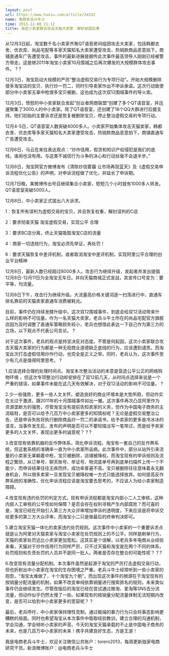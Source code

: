 ```yaml
---
layout: post
url: https://www.huxiu.com/article/24332
name: 电商老兵斗牛士
time: 2013-12-08 21:12
title: 淘宝小卖家联合攻击天猫大卖家：解析前因后果
---
```

从12月3日起，淘宝数千名小卖家齐聚QT语音房间组团攻击大卖家，包括韩都衣舍、优衣库、尚品宅配等多家天猫知名大卖家遭受攻击，热销款商品恶意拍下，商铺直通车广告遭受攻击，事件的最新进展是据传此次事件最高领导人刚刚已经被警方带走。这是继2011年淘宝小卖家10月围城之后再次爆发的大规模群体攻击事件。 ? ?

12月3日，淘宝启动大规模的严厉“整治虚假交易行为专项行动”。开始大规模删除很多淘宝店的宝贝、执行炒一罚二，同时引导卖家作出不申诉承诺。这次行动致使部分中小卖家无辜中枪很多宝贝被删，这也成为这次双12围城事件的导火索。

12月3日，愤怒的中小卖家联合发起“创业者网商联盟”创建了多个QT语音室，并迅速聚集了3000人的中小卖家。除了QT语音室，还创建了16个QQ大群进行后援支持。他们初始的主要诉求还是恢复被删除宝贝，停止整治虚假交易的专项行动。

12月4-5日，QT语音室人数突破4000多人。小卖家开始集体攻击天猫卖家，韩都衣舍、优衣库等多家天猫知名大卖家遭受攻击，热销款商品恶意拍下，商铺直通车广告遭受攻击。

12月6日，马云在来往表达观点：“炒作信用，假货和知识产权侵犯是我们的底线，谁闹也没有用。与这类不诚信行为斗争的决心和行动丝毫不会退半步。”

12月6日，淘宝网官方微博发布《清除炒信雾霾 让市场再现蓝天》及《虚假交易申诉流程优化公告》的声明，对申诉流程做了优化，并延长了申诉期。

12月7日晚，某微博传出号召继续集合小卖家，短短几个小时就有1000多人转发。QT语音室突破5000人。

12月8日，中小卖家正式提出八大诉求。

1：恢复所有误判为虚假交易的宝贝，并且恢复权重，解封误判的C店

2：要求彻查天猫 淘宝虚假交易，实现公平 合理

3：要求BC店分离，终止天猫吸取淘宝C店的流量

4：商家一切违规行为，淘宝必须先举证，再处罚！

6：要求天猫恢复中差评机制，或者取消淘宝中差评机制，实现阿里公平合理的创业平台精神

12月8日，最新人数已经超过8000多人。攻击行为继续升级，发起者并发出提倡12月8日-12月11日为全淘宝无车日。并向天猫商城正式宣战，其宣传口号变为：要平等，均流量。

12月8日下午，攻击行为继续升级。大流量高价格关键词逐一扫荡进行中，直通车排名靠前的天猫卖家直通车消费被耗光。

目前，事件仍在持续发酵升级中。这次双12围城事件，到底会给双12活动带来什么样的影响不可估量。作为一名天猫大卖家，老兵斗牛士所在的尚品宅配官方旗舰店因为及时调整了直通车策略损失较小，老兵也想借此表达一下自己作为第三方的立场，以下观点不代表公司言论。 ?

对于这次事件，老兵的观点是持坚决反对态度。不管是何起因，这次小卖家联合攻击天猫大卖家的行为都是一种无视商业道德缺乏底线的行为，应该遭到谴责。而淘宝此次打击虚假信用炒作行动，也完全是正义之举。同时，老兵认为，这次事件至少有几点是值得阿里思考。 ?

1.应该选择合理的处理时间点。淘宝本次整治活动的本意是营造公平公正的网络购物环境 ，但这次专项整治行动却安排在了双12前几天，从时间点选择来说是一个严重的错误，如果事件未能在这几天有效解决，对于双12活动的影响不可估量。 ?

2.少一些强势，更多一些人文关怀。塑造良好的商业环境本是大势所趋，但动作实在太过于激进，跟2011年的十月围城事件如出一辙。这次事件再次凸显阿里作为资源垄断方的强势，尽管淘宝没有提前告知卖家的义务，但作为中国电子商务的主流砥柱，是否可以给予几百万中小卖家更多的知情权呢？无论是虚假交易整治公告，还是申诉失败将执行删除商品炒一罚二的承诺书，给予卖家的更多是冷冰冰的语言。当事件发生后，发布的声明是否可以不要轻描淡写一笔带过，而是给予卖家更多的人文关怀，表现出更多的诚意呢？ ? ?

3.改变现有依靠机器的反作弊体系，简化申诉流程。淘宝有一套自己的反作弊系统，但这套系统的准确率一直为中小卖家所诟病。此次事件中，部分从站外引来流量的小卖家无辜躺着中枪，宝贝被删除，店铺被降权。而淘宝现有的申诉规则及流程之繁琐，从订单号、聊天账号、举证号、物流底单号再到底单扫描件上传一个不能少，而申诉结果往往无疾而终，成功率普遍不高。宝贝被删除往往意味着永无翻身机会，所以很多卖家一旦发现宝贝被降权唯一方式只能选择放弃。如何提高反作弊系统的准确性，优化申诉流程应该是淘宝要去思考的，不应该人为给小卖家制造障碍。

4.改变现有违约处罚的判定方式。现有申诉流程都是淘宝内部小二人工审核，这种内部人工审核的公平性如何保障？是否会存在权利寻租产生内部腐败？而可喜的是，淘宝已经在开始引入第三方大众评审增加申诉的透明度，下来应该是将申诉交给更多的第三方大众评审。而淘宝小二只是做最后的终审判决即可。

5.建立淘宝天猫一体化的卖家违约处罚规则。这次事件中小卖家的一个重要诉求点就是认为阿里对天猫卖家与淘宝小卖家在处罚规则上的不公平。同样是刷单行为，天猫的卖家处罚远比小卖家更加宽松。这其实是个误解，以老兵多年电商从业经验来看，天猫对于炒作信用行为同样严厉，只不过天猫和淘宝是在两个不同的体系，处罚规则和负责处罚的人员并不是同一批人。两者是否存在整合的可能性呢？ ? ?

6.改变现有流量分配机制。本次事件虽然是起源于淘宝的严厉打击虚假交易行动，但也折射出中小卖家在淘宝的生存困境之严重。老兵斗牛士经常听到一些小卖家的抱怨，“淘宝太难做了，十个淘宝九个刷”，而出现这次事件的根源在于淘宝现有的按销量分配流量的机制，如果不改变单纯依靠销量进行搜索排名的规则，未来类似事件仍会继续发生。尽管改版后的淘宝已经在尝试通过微淘、爱淘等SNS去分流流量，但动作似乎仍然太慢了一些。如果现有的按销量分配流量体制无法短期内改变，是否可以给到中小卖家更多的宽容呢？ ?

最后，老兵呼吁，中小卖家保持理性克制，通过极端的暴力行为只会将事态影响更糟糕的局面。同时也希望淘宝从本次事件中吸取经验教训，建立合理的沟通机制，学会沟通，学会倾听小卖家的声音。今天的淘宝天猫承载的不止是中国电子商务的未来，也是几百万中小卖家的未来！携手共建良好生态，方是王道！

我是电商老兵斗牛士，欢迎关注微信公共账户：torero2013，每周更新独家电商研究干货。新浪微博账户：@电商老兵斗牛士

